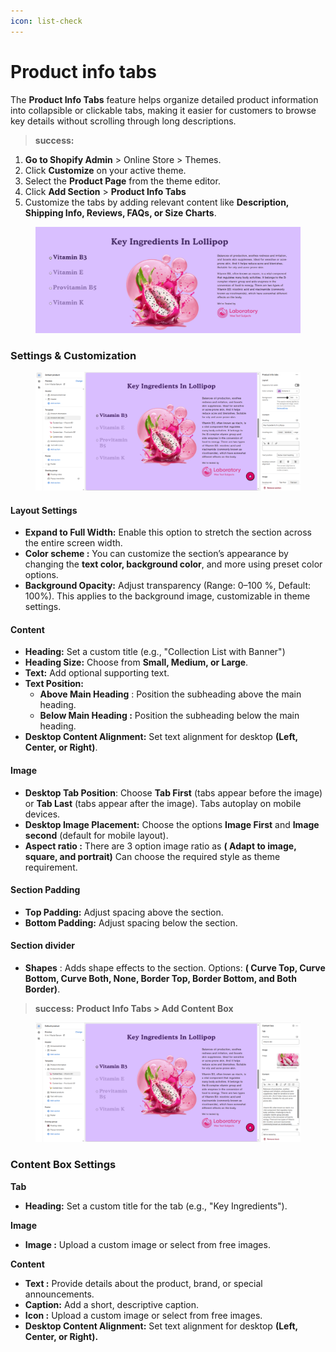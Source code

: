 ```yaml
---
icon: list-check
---
```


# Product info tabs

The **Product Info Tabs** feature helps organize detailed product information into collapsible or clickable tabs, making it easier for customers to browse key details without scrolling through long descriptions.

> **success:** 
1. **Go to Shopify Admin** > Online Store > Themes.
2. Click **Customize** on your active theme.
3. Select the **Product Page** from the theme editor.
4. Click **Add Section** > **Product Info Tabs**
5. Customize the tabs by adding relevant content like **Description, Shipping Info, Reviews, FAQs, or Size Charts**.


<figure><img src="../.gitbook/assets/product_info_tabs-01.jpg" alt=""><figcaption></figcaption></figure>

### **Settings & Customization**

<figure><img src="../.gitbook/assets/info-tab.png" alt=""><figcaption></figcaption></figure>

#### **Layout Settings**

* **Expand to Full Width:** Enable this option to stretch the section across the entire screen width.
* **Color scheme :** You can customize the section’s appearance by changing the **text color, background color**, and more using preset color options.
* **Background Opacity:** Adjust transparency (Range: 0–100 %, Default: 100%). This applies to the background image, customizable in theme settings.

#### **Content**&#x20;

* **Heading:** Set a custom title (e.g., "Collection List with Banner")
* **Heading Size:** Choose from **Small, Medium, or Large**.
* **Text:** Add optional supporting text.
* **Text Position:**
  * **Above Main Heading** : Position the subheading above the main heading.
  * **Below Main Heading :** Position the subheading below the main heading.
* **Desktop Content Alignment:** Set text alignment for desktop **(Left, Center, or Right)**.

#### **Image**&#x20;

* **Desktop Tab Position**: Choose **Tab First** (tabs appear before the image) or **Tab Last** (tabs appear after the image). Tabs autoplay on mobile devices.
* **Desktop Image Placement:** Choose the options **Image First** and **Image second** (default for mobile layout).
* **Aspect ratio :** There are 3 option image ratio as **( Adapt to image, square, and portrait)** Can choose the required style as theme requirement.

#### **Section Padding** <a href="#section-padding" id="section-padding"></a>

* **Top Padding:** Adjust spacing above the section.
* **Bottom Padding:** Adjust spacing below the section.

#### Section divider

* **Shapes** : Adds shape effects to the section. Options: **( Curve Top, Curve Bottom, Curve Both, None, Border Top, Border Bottom, and Both Border)**.

> **success:** 
**Product Info Tabs > Add Content Box**


<figure><img src="../.gitbook/assets/product-info.png" alt=""><figcaption></figcaption></figure>

### **Content Box Settings**

**Tab**

* **Heading:** Set a custom title for the tab (e.g., "Key Ingredients").

**Image**

* **Image :** Upload a custom image or select from free images.

**Content**

* **Text :** Provide details about the product, brand, or special announcements.
* **Caption:** Add a short, descriptive caption.
* **Icon :** Upload a custom image or select from free images.
* **Desktop Content Alignment:** Set text alignment for desktop **(Left, Center, or Right).**


